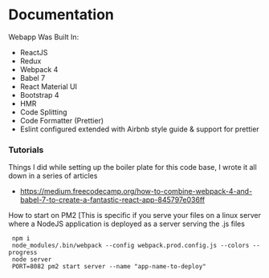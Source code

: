 # Documentation

Webapp Was Built In:

 * ReactJS
 * Redux
 * Webpack 4 
 * Babel 7
 * React Material UI
 * Bootstrap 4 
 * HMR
 * Code Splitting
 * Code Formatter (Prettier)
 * Eslint configured extended with Airbnb style guide & support for prettier


### Tutorials

Things I did while setting up the boiler plate for this code base, I wrote it all down in a series of articles

* https://medium.freecodecamp.org/how-to-combine-webpack-4-and-babel-7-to-create-a-fantastic-react-app-845797e036ff

 How to start on PM2 [This is specific if you serve your files on a linux server where a NodeJS application is deployed as a server serving the .js files

```
 npm i
 node_modules/.bin/webpack --config webpack.prod.config.js --colors --progress
 node server
 PORT=8082 pm2 start server --name "app-name-to-deploy"
```